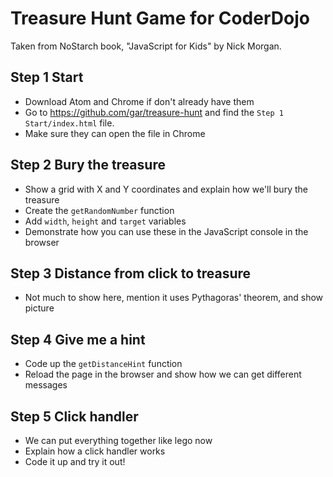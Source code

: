 # Treasure Hunt Game for CoderDojo

Taken from NoStarch book, "JavaScript for Kids" by Nick Morgan.

## Step 1 Start

- Download Atom and Chrome if don't already have them
- Go to https://github.com/gar/treasure-hunt and find the
  `Step 1 Start/index.html` file.
- Make sure they can open the file in Chrome

## Step 2 Bury the treasure

- Show a grid with X and Y coordinates and explain how we'll bury the treasure
- Create the `getRandomNumber` function
- Add `width`, `height` and `target` variables
- Demonstrate how you can use these in the JavaScript console in the browser

## Step 3 Distance from click to treasure

- Not much to show here, mention it uses Pythagoras' theorem, and show picture

## Step 4 Give me a hint

- Code up the `getDistanceHint` function
- Reload the page in the browser and show how we can get different messages

## Step 5 Click handler

- We can put everything together like lego now
- Explain how a click handler works
- Code it up and try it out!

